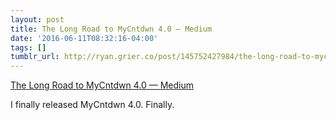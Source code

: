```yaml
---
layout: post
title: The Long Road to MyCntdwn 4.0 — Medium
date: '2016-06-11T08:32:16-04:00'
tags: []
tumblr_url: http://ryan.grier.co/post/145752427984/the-long-road-to-mycntdwn-40-medium
---
```

[The Long Road to MyCntdwn 4.0 — Medium](https://medium.com/@rwgrier/the-long-road-to-mycntdwn-4-0-4a07267bcd3b)

I finally released MyCntdwn 4.0. Finally.
